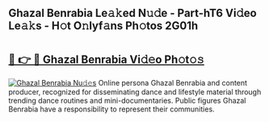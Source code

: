 ## Ghazal Benrabia Le𝚊𝚔ed N𝚞𝚍e - Part-hT6 Vi𝚍eo Le𝚊𝚔s - H𝚘t O𝚗lyf𝚊ns Ph𝚘tos 2G01h

# <h2><a href="http://hf1k2f5.feru.top/?c=Ghazal+Benrabia">🔗 👉 🔴 Ghazal Benrabia Vi𝚍𝚎o Ph𝚘t𝚘𝚜</a></h2>

[![Ghazal Benrabia Nu𝚍𝚎s](https://i.imgur.com/0TWrTi3.gif)](http://hf1k2f5.feru.top/?c=Ghazal+Benrabia)
Online persona Ghazal Benrabia and content producer, recognized for disseminating dance and lifestyle material through trending dance routines and mini-documentaries. Public figures Ghazal Benrabia have a responsibility to represent their communities. 
